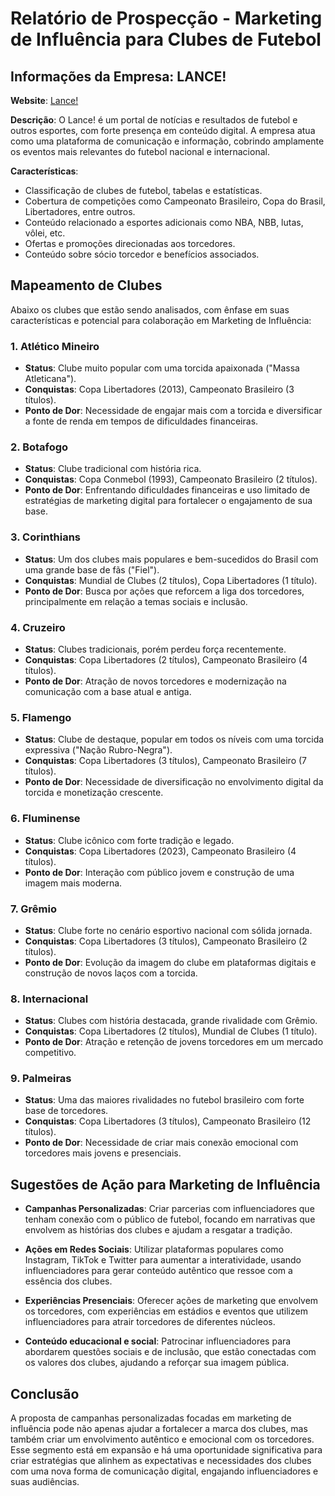 # Relatório de Prospecção - Marketing de Influência para Clubes de Futebol

## Informações da Empresa: LANCE!

**Website**: [Lance!](http://www.lance.com.br)

**Descrição**: O Lance! é um portal de notícias e resultados de futebol e outros esportes, com forte presença em conteúdo digital. A empresa atua como uma plataforma de comunicação e informação, cobrindo amplamente os eventos mais relevantes do futebol nacional e internacional.

**Características**:
- Classificação de clubes de futebol, tabelas e estatísticas.
- Cobertura de competições como Campeonato Brasileiro, Copa do Brasil, Libertadores, entre outros.
- Conteúdo relacionado a esportes adicionais como NBA, NBB, lutas, vôlei, etc.
- Ofertas e promoções direcionadas aos torcedores.
- Conteúdo sobre sócio torcedor e benefícios associados.

## Mapeamento de Clubes

Abaixo os clubes que estão sendo analisados, com ênfase em suas características e potencial para colaboração em Marketing de Influência:

### 1. Atlético Mineiro
- **Status**: Clube muito popular com uma torcida apaixonada ("Massa Atleticana").
- **Conquistas**: Copa Libertadores (2013), Campeonato Brasileiro (3 títulos).
- **Ponto de Dor**: Necessidade de engajar mais com a torcida e diversificar a fonte de renda em tempos de dificuldades financeiras.
  
### 2. Botafogo
- **Status**: Clube tradicional com história rica.
- **Conquistas**: Copa Conmebol (1993), Campeonato Brasileiro (2 títulos).
- **Ponto de Dor**: Enfrentando dificuldades financeiras e uso limitado de estratégias de marketing digital para fortalecer o engajamento de sua base.

### 3. Corinthians
- **Status**: Um dos clubes mais populares e bem-sucedidos do Brasil com uma grande base de fãs ("Fiel").
- **Conquistas**: Mundial de Clubes (2 títulos), Copa Libertadores (1 título).
- **Ponto de Dor**: Busca por ações que reforcem a liga dos torcedores, principalmente em relação a temas sociais e inclusão.

### 4. Cruzeiro
- **Status**: Clubes tradicionais, porém perdeu força recentemente.
- **Conquistas**: Copa Libertadores (2 títulos), Campeonato Brasileiro (4 títulos).
- **Ponto de Dor**: Atração de novos torcedores e modernização na comunicação com a base atual e antiga.

### 5. Flamengo
- **Status**: Clube de destaque, popular em todos os níveis com uma torcida expressiva ("Nação Rubro-Negra").
- **Conquistas**: Copa Libertadores (3 títulos), Campeonato Brasileiro (7 títulos).
- **Ponto de Dor**: Necessidade de diversificação no envolvimento digital da torcida e monetização crescente.

### 6. Fluminense
- **Status**: Clube icônico com forte tradição e legado.
- **Conquistas**: Copa Libertadores (2023), Campeonato Brasileiro (4 títulos).
- **Ponto de Dor**: Interação com público jovem e construção de uma imagem mais moderna.

### 7. Grêmio
- **Status**: Clube forte no cenário esportivo nacional com sólida jornada.
- **Conquistas**: Copa Libertadores (3 títulos), Campeonato Brasileiro (2 títulos).
- **Ponto de Dor**: Evolução da imagem do clube em plataformas digitais e construção de novos laços com a torcida.

### 8. Internacional
- **Status**: Clubes com história destacada, grande rivalidade com Grêmio.
- **Conquistas**: Copa Libertadores (2 títulos), Mundial de Clubes (1 título).
- **Ponto de Dor**: Atração e retenção de jovens torcedores em um mercado competitivo.

### 9. Palmeiras
- **Status**: Uma das maiores rivalidades no futebol brasileiro com forte base de torcedores.
- **Conquistas**: Copa Libertadores (3 títulos), Campeonato Brasileiro (12 títulos).
- **Ponto de Dor**: Necessidade de criar mais conexão emocional com torcedores mais jovens e presenciais.

## Sugestões de Ação para Marketing de Influência

- **Campanhas Personalizadas**: Criar parcerias com influenciadores que tenham conexão com o público de futebol, focando em narrativas que envolvem as histórias dos clubes e ajudam a resgatar a tradição.
  
- **Ações em Redes Sociais**: Utilizar plataformas populares como Instagram, TikTok e Twitter para aumentar a interatividade, usando influenciadores para gerar conteúdo autêntico que ressoe com a essência dos clubes.
  
- **Experiências Presenciais**: Oferecer ações de marketing que envolvem os torcedores, com experiências em estádios e eventos que utilizem influenciadores para atrair torcedores de diferentes núcleos.
  
- **Conteúdo educacional e social**: Patrocinar influenciadores para abordarem questões sociais e de inclusão, que estão conectadas com os valores dos clubes, ajudando a reforçar sua imagem pública.

## Conclusão
A proposta de campanhas personalizadas focadas em marketing de influência pode não apenas ajudar a fortalecer a marca dos clubes, mas também criar um envolvimento autêntico e emocional com os torcedores. Esse segmento está em expansão e há uma oportunidade significativa para criar estratégias que alinhem as expectativas e necessidades dos clubes com uma nova forma de comunicação digital, engajando influenciadores e suas audiências.